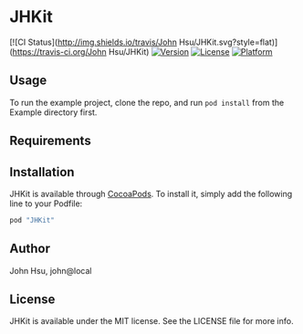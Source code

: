 # JHKit

[![CI Status](http://img.shields.io/travis/John Hsu/JHKit.svg?style=flat)](https://travis-ci.org/John Hsu/JHKit)
[![Version](https://img.shields.io/cocoapods/v/JHKit.svg?style=flat)](http://cocoapods.org/pods/JHKit)
[![License](https://img.shields.io/cocoapods/l/JHKit.svg?style=flat)](http://cocoapods.org/pods/JHKit)
[![Platform](https://img.shields.io/cocoapods/p/JHKit.svg?style=flat)](http://cocoapods.org/pods/JHKit)

## Usage

To run the example project, clone the repo, and run `pod install` from the Example directory first.

## Requirements

## Installation

JHKit is available through [CocoaPods](http://cocoapods.org). To install
it, simply add the following line to your Podfile:

```ruby
pod "JHKit"
```

## Author

John Hsu, john@local

## License

JHKit is available under the MIT license. See the LICENSE file for more info.
